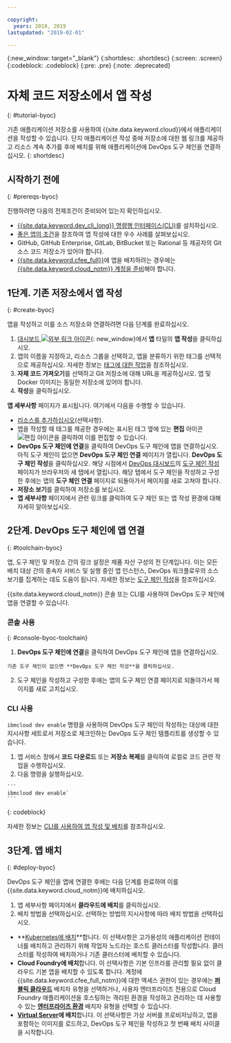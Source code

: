 ```yaml
---

copyright:
  years: 2018, 2019
lastupdated: "2019-02-01"

---
```


{:new_window: target="_blank"}
{:shortdesc: .shortdesc}
{:screen: .screen}
{:codeblock: .codeblock}
{:pre: .pre}
{:note: .deprecated}

# 자체 코드 저장소에서 앱 작성
{: #tutorial-byoc}

기존 애플리케이션 저장소를 사용하여 {{site.data.keyword.cloud}}에서 애플리케이션을 작성할 수 있습니다. 단지 애플리케이션 작성 중에 저장소에 대한 웹 링크를 제공하고 리소스 계속 추가를 후에 배치를 위해 애플리케이션에 DevOps 도구 체인을 연결하십시오.
{: shortdesc}

## 시작하기 전에
{: #prereqs-byoc}

진행하려면 다음의 전제조건이 준비되어 있는지 확인하십시오.

 * [{{site.data.keyword.dev_cli_long}} 명령행 인터페이스(CLI)](/docs/cli/index.html#overview)를 설치하십시오.
 * [좋은 앱의 조건](/docs/apps/best-practice.html#best-practice)을 참조하여 앱 작성에 대한 우수 사례를 살펴보십시오.
 * GitHub, GitHub Enterprise, GitLab, BitBucket 또는 Rational 등 제공자의 Git 소스 코드 저장소가 있어야 합니다.
 * [{{site.data.keyword.cfee_full}}](/docs/cloud-foundry/index.html#about)에 앱을 배치하려는 경우에는 [{{site.data.keyword.cloud_notm}} 계정을 준비](/docs/cloud-foundry/prepare-account.html#prepare)해야 합니다. 

## 1단계. 기존 저장소에서 앱 작성
{: #create-byoc}

앱을 작성하고 이를 소스 저장소와 연결하려면 다음 단계를 완료하십시오.

1. [대시보드 ![외부 링크 아이콘](../../icons/launch-glyph.svg "외부 링크 아이콘")](https://{DomainName}){: new_window}에서 **앱** 타일의 **앱 작성**을 클릭하십시오.
2. 앱의 이름을 지정하고, 리소스 그룹을 선택하고, 앱을 분류하기 위한 태그를 선택적으로 제공하십시오. 자세한 정보는 [태그에 대한 작업](/docs/resources/tagging_resources.html#tag)을 참조하십시오.
3. **자체 코드 가져오기**를 선택하고 Git 저장소에 대해 URL을 제공하십시오. 앱 및 Docker 이미지는 동일한 저장소에 있어야 합니다.
4. **작성**을 클릭하십시오.

**앱 세부사항** 페이지가 표시됩니다. 여기에서 다음을 수행할 수 있습니다.
* [리소스를 추가하십시오](/docs/apps/reqnsi.html#add-resource)(선택사항).
* 앱을 작성할 때 태그를 제공한 경우에는 표시된 태그 옆에 있는 **편집** 아이콘 ![편집 아이콘](../../icons/edit-tagging.svg)을 클릭하여 이를 편집할 수 있습니다. 
* **DevOps 도구 체인에 연결**을 클릭하여 DevOps 도구 체인에 앱을 연결하십시오. 아직 도구 체인이 없으면 **DevOps 도구 체인 연결** 페이지가 열립니다. **DevOps 도구 체인 작성**을 클릭하십시오. 해당 시점에서 [DevOps 대시보드](https://{DomainName}/devops/)의 [도구 체인 작성](https://{DomainName}/devops/create) 페이지가 브라우저의 새 탭에서 열립니다. 해당 탭에서 도구 체인을 작성하고 구성한 후에는 앱의 **도구 체인 연결** 페이지로 되돌아가서 페이지를 새로 고쳐야 합니다.
* **저장소 보기**를 클릭하여 저장소를 보십시오.
* **앱 세부사항** 페이지에서 관련 링크를 클릭하여 도구 체인 또는 앱 작성 환경에 대해 자세히 알아보십시오.

## 2단계. DevOps 도구 체인에 앱 연결
{: #toolchain-byoc}

앱, 도구 체인 및 저장소 간의 링크 설정은 제품 자산 구성의 전 단계입니다. 이는 모든 배치 대상 간의 종속자 서비스 및 실행 중인 앱 인스턴스, DevOps 워크플로우의 소스 보기를 집계하는 데도 도움이 됩니다. 자세한 정보는 [도구 체인 작성](/docs/services/ContinuousDelivery/toolchains_working.html#toolchains_getting_started)을 참조하십시오.

{{site.data.keyword.cloud_notm}} 콘솔 또는 CLI를 사용하여 DevOps 도구 체인에 앱을 연결할 수 있습니다.

### 콘솔 사용
{: #console-byoc-toolchain}

  1. **DevOps 도구 체인에 연결**을 클릭하여 DevOps 도구 체인에 앱을 연결하십시오. 
  
    기존 도구 체인이 없으면 **DevOps 도구 체인 작성**을 클릭하십시오. 
    
  2. 도구 체인을 작성하고 구성한 후에는 앱의 도구 체인 연결 페이지로 되돌아가서 페이지를 새로 고치십시오. 

### CLI 사용

`ibmcloud dev enable` 명령을 사용하여 DevOps 도구 체인이 작성하는 대상에 대한 지시사항 세트로서 저장소로 체크인하는 DevOps 도구 체인 템플리트를 생성할 수 있습니다.  

  1. 앱 서비스 창에서 **코드 다운로드** 또는 **저장소 복제**를 클릭하여 로컬로 코드 관련 작업을 수행하십시오.
  2. 다음 명령을 실행하십시오.
    
    ```
    ibmcloud dev enable`
    ```
   {: codeblock}

자세한 정보는 [CLI를 사용하여 앱 작성 및 배치](/docs/apps/create-deploy-cli.html#create-deploy-app-cli)를 참조하십시오.

## 3단계. 앱 배치
{: #deploy-byoc}

DevOps 도구 체인을 앱에 연결한 후에는 다음 단계를 완료하여 이를 {{site.data.keyword.cloud_notm}}에 배치하십시오. 

1. 앱 세부사항 페이지에서 **클라우드에 배치**를 클릭하십시오. 
2. 배치 방법을 선택하십시오. 선택하는 방법의 지시사항에 따라 배치 방법을 선택하십시오.
  * **[Kubernetes에 배치](/docs/apps/deploying/containers.html#containers)**합니다. 이 선택사항은 고가용성의 애플리케이션 컨테이너를 배치하고 관리하기 위해 작업자 노드라는 호스트 클러스터를 작성합니다. 클러스터를 작성하여 배치하거나 기존 클러스터에 배치할 수 있습니다.
  * **Cloud Foundry에 배치**합니다. 이 선택사항은 기본 인프라를 관리할 필요 없이 클라우드 기본 앱을 배치할 수 있도록 합니다. 계정에 {{site.data.keyword.cfee_full_notm}}에 대한 액세스 권한이 있는 경우에는 **[퍼블릭 클라우드](/docs/cloud-foundry-public/about-cf.html#about-cf)** 배치자 유형을 선택하거나, 사용자 엔터프라이즈 전용으로 Cloud Foundry 애플리케이션을 호스팅하는 격리된 환경을 작성하고 관리하는 데 사용할 수 있는 **[엔터프라이즈 환경](/docs/cloud-foundry-public/cfee.html#cfee)** 배치자 유형을 선택할 수 있습니다. 
  * **[Virtual Server](/docs/apps/vsi-deploy.html#vsi-deploy)에 배치**합니다. 이 선택사항은 가상 서버를 프로비저닝하고, 앱을 포함하는 이미지를 로드하고, DevOps 도구 체인을 작성하고 첫 번째 배치 사이클을 시작합니다. 


